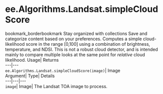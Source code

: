  
#  ee.Algorithms.Landsat.simpleCloudScore 
bookmark_borderbookmark Stay organized with collections  Save and categorize content based on your preferences.
Computes a simple cloud-likelihood score in the range [0,100] using a combination of brightness, temperature, and NDSI. This is not a robust cloud detector, and is intended mainly to compare multiple looks at the same point for _relative_ cloud likelihood. 
Usage| Returns  
---|---  
`ee.Algorithms.Landsat.simpleCloudScore(image)`| Image  
Argument| Type| Details  
---|---|---  
`image`| Image| The Landsat TOA image to process.  
